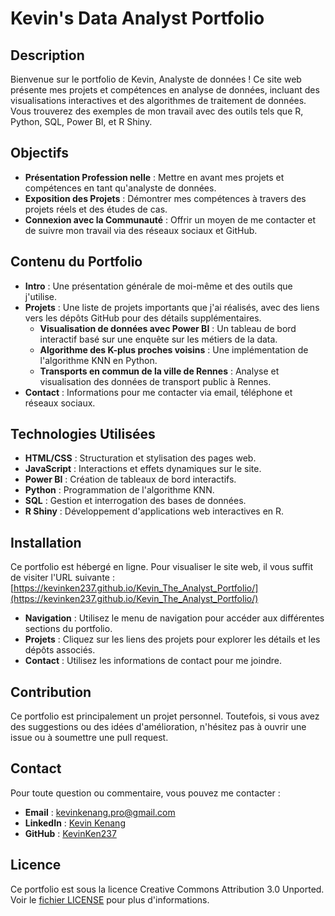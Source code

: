 # Kevin's Data Analyst Portfolio

## Description

Bienvenue sur le portfolio de Kevin, Analyste de données ! Ce site web présente mes projets et compétences en analyse de données, incluant des visualisations interactives et des algorithmes de traitement de données. Vous trouverez des exemples de mon travail avec des outils tels que R, Python, SQL, Power BI, et R Shiny.

## Objectifs

- **Présentation Profession nelle** : Mettre en avant mes projets et compétences en tant qu'analyste de données.
- **Exposition des Projets** : Démontrer mes compétences à travers des projets réels et des études de cas.
- **Connexion avec la Communauté** : Offrir un moyen de me contacter et de suivre mon travail via des réseaux sociaux et GitHub.

## Contenu du Portfolio

- **Intro** : Une présentation générale de moi-même et des outils que j'utilise.
- **Projets** : Une liste de projets importants que j'ai réalisés, avec des liens vers les dépôts GitHub pour des détails supplémentaires.
  - **Visualisation de données avec Power BI** : Un tableau de bord interactif basé sur une enquête sur les métiers de la data.
  - **Algorithme des K-plus proches voisins** : Une implémentation de l'algorithme KNN en Python.
  - **Transports en commun de la ville de Rennes** : Analyse et visualisation des données de transport public à Rennes.
- **Contact** : Informations pour me contacter via email, téléphone et réseaux sociaux.

## Technologies Utilisées

- **HTML/CSS** : Structuration et stylisation des pages web.
- **JavaScript** : Interactions et effets dynamiques sur le site.
- **Power BI** : Création de tableaux de bord interactifs.
- **Python** : Programmation de l'algorithme KNN.
- **SQL** : Gestion et interrogation des bases de données.
- **R Shiny** : Développement d'applications web interactives en R.

## Installation

Ce portfolio est hébergé en ligne. Pour visualiser le site web, il vous suffit de visiter l'URL suivante : [https://kevinken237.github.io/Kevin_The_Analyst_Portfolio/](https://kevinken237.github.io/Kevin_The_Analyst_Portfolio/)

- **Navigation** : Utilisez le menu de navigation pour accéder aux différentes sections du portfolio.
- **Projets** : Cliquez sur les liens des projets pour explorer les détails et les dépôts associés.
- **Contact** : Utilisez les informations de contact pour me joindre.

## Contribution

Ce portfolio est principalement un projet personnel. Toutefois, si vous avez des suggestions ou des idées d'amélioration, n'hésitez pas à ouvrir une issue ou à soumettre une pull request.

## Contact

Pour toute question ou commentaire, vous pouvez me contacter :

- **Email** : [kevinkenang.pro@gmail.com](mailto:kevinkenang.pro@gmail.com)
- **LinkedIn** : [Kevin Kenang](https://www.linkedin.com/in/kevin-kenang/)
- **GitHub** : [KevinKen237](https://github.com/KevinKen237)

## Licence

Ce portfolio est sous la licence Creative Commons Attribution 3.0 Unported. Voir le [fichier LICENSE](http://creativecommons.org/licenses/by/3.0/) pour plus d'informations.
